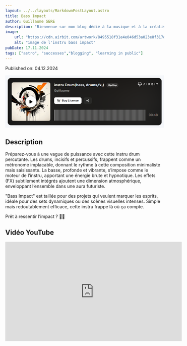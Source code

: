 ```yaml
---
layout: ../../layouts/MarkdownPostLayout.astro
title: Bass Impact
author: Guillaume SERE
description: "Bienvenue sur mon blog dédié à la musique et à la créativité ! Vous y trouverez mes instrumentales réalisées avec le logiciel Airbit.Instru réalisé avec le logiciel [AirBit](https://www.airbit.com)"
image:
    url: "https://cdn.airbit.com/artwork/8495518f31e4e046d53a023e8f317d31@300x.jpg"
    alt: "image de l'instru bass impact"
pubDate: 17.11.2024
tags: ["astro", "successes","blogging", "learning in public"]
---
```

Published on: 04.12.2024

![Image de mon projet](../../images/img5.png)

## Description
Préparez-vous à une vague de puissance avec cette instru drum percutante. Les drums, incisifs et percussifs, frappent comme un métronome implacable, donnant le rythme à cette composition minimaliste mais saisissante. La basse, profonde et vibrante, s’impose comme le moteur de l’instru, apportant une énergie brute et hypnotique. Les effets (FX) subtilement intégrés ajoutent une dimension atmosphérique, enveloppant l’ensemble dans une aura futuriste.

"Bass Impact" est taillée pour des projets qui veulent marquer les esprits, idéale pour des sets dynamiques ou des scènes visuelles intenses. Simple mais redoutablement efficace, cette instru frappe là où ça compte.

Prêt à ressentir l’impact ? 🥁🔥

## Vidéo YouTube

<iframe width="560" height="315" src="https://www.youtube.com/embed/VRRhYWN1vhM?si=f9DcMh4X-UEQhdIg" title="YouTube video player" frameborder="0" allow="accelerometer; autoplay; clipboard-write; encrypted-media; gyroscope; picture-in-picture; web-share" referrerpolicy="strict-origin-when-cross-origin" allowfullscreen></iframe>